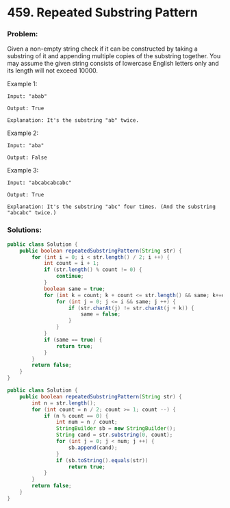 # 459. Repeated Substring Pattern

### Problem:

Given a non-empty string check if it can be constructed by taking a substring of it and appending multiple copies of the substring together. You may assume the given string consists of lowercase English letters only and its length will not exceed 10000.

Example 1:
```
Input: "abab"

Output: True

Explanation: It's the substring "ab" twice.
```

Example 2:
```
Input: "aba"

Output: False
```

Example 3:
```
Input: "abcabcabcabc"

Output: True

Explanation: It's the substring "abc" four times. (And the substring "abcabc" twice.)
```

### Solutions:

```java
public class Solution {
    public boolean repeatedSubstringPattern(String str) {
        for (int i = 0; i < str.length() / 2; i ++) {
            int count = i + 1;
            if (str.length() % count != 0) {
                continue;
            }
            boolean same = true;
            for (int k = count; k + count <= str.length() && same; k+=count) {
                for (int j = 0; j <= i && same; j ++) {
                    if (str.charAt(j) != str.charAt(j + k)) {
                        same = false;
                    }
                }
            }
            if (same == true) {
                return true;
            }
        }
        return false;
    }
}
```

```java
public class Solution {
    public boolean repeatedSubstringPattern(String str) {
        int n = str.length();
        for (int count = n / 2; count >= 1; count --) {
            if (n % count == 0) {
                int num = n / count;
                StringBuilder sb = new StringBuilder();
                String cand = str.substring(0, count);
                for (int j = 0; j < num; j ++) {
                    sb.append(cand); 
                }
                if (sb.toString().equals(str)) 
                    return true;
            }
        }
        return false;
    }
}
```

